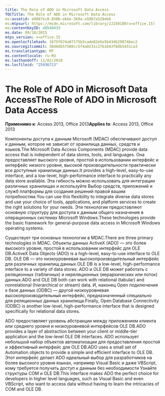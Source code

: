 ```yaml
---
title: The Role of ADO in Microsoft Data Access
TOCTitle: The Role of ADO in Microsoft Data Access
ms:assetid: e9087ec8-850b-ebbe-369a-a5987a528de6
ms:mtpsurl: https://msdn.microsoft.com/library/JJ250180(v=office.15)
ms:contentKeyID: 48548433
ms.date: 09/18/2015
mtps_version: v=office.15
ms.openlocfilehash: 1675f674a07175b3cade82e5e5b43db29874bec2
ms.sourcegitcommit: 38d0db57580cc5f4a0231c27b1643f8db5431ca3
ms.translationtype: MT
ms.contentlocale: ru-RU
ms.lasthandoff: 11/02/2018
ms.locfileid: "25936723"
---
```

# <a name="the-role-of-ado-in-microsoft-data-access"></a><span data-ttu-id="6e5ad-102">The Role of ADO in Microsoft Data Access</span><span class="sxs-lookup"><span data-stu-id="6e5ad-102">The Role of ADO in Microsoft Data Access</span></span>

<span data-ttu-id="6e5ad-103">**Применимо к**: Access 2013, Office 2013</span><span class="sxs-lookup"><span data-stu-id="6e5ad-103">**Applies to**: Access 2013, Office 2013</span></span>

<span data-ttu-id="6e5ad-104">Компоненты доступа к данным Microsoft (MDAC) обеспечивают доступ к данным, которое не зависит от хранилища данных, средств и языков.</span><span class="sxs-lookup"><span data-stu-id="6e5ad-104">The Microsoft Data Access Components (MDAC) provide data access that is independent of data stores, tools, and languages.</span></span> <span data-ttu-id="6e5ad-105">Она предоставляет высокого уровня, простой в использовании интерфейс и интерфейс низкого уровня, высокой производительности практически все доступные хранилище данных.</span><span class="sxs-lookup"><span data-stu-id="6e5ad-105">It provides a high-level, easy-to-use interface, and a low-level, high-performance interface to practically any data store available.</span></span> <span data-ttu-id="6e5ad-106">Эта гибкость можно использовать для интеграции различных хранилищах и используйте Выбор средств, приложений и служб платформы для создания решений правой вашим потребностям.</span><span class="sxs-lookup"><span data-stu-id="6e5ad-106">You can use this flexibility to integrate diverse data stores and use your choice of tools, applications, and platform services to create the right solutions for your needs.</span></span> <span data-ttu-id="6e5ad-107">Эти технологии предоставляют основную структуру для доступа к данным общего назначения в операционных системах Microsoft Windows.</span><span class="sxs-lookup"><span data-stu-id="6e5ad-107">These technologies provide the basic framework for general-purpose data access in Microsoft Windows operating systems.</span></span>

<span data-ttu-id="6e5ad-108">Существует три основных технологии в MDAC.</span><span class="sxs-lookup"><span data-stu-id="6e5ad-108">There are three primary technologies in MDAC.</span></span> <span data-ttu-id="6e5ad-109">Объекты данных ActiveX (ADO) — это более высокого уровня, простой в использовании интерфейс для OLE DB.</span><span class="sxs-lookup"><span data-stu-id="6e5ad-109">ActiveX Data Objects (ADO) is a high-level, easy-to-use interface to OLE DB.</span></span> <span data-ttu-id="6e5ad-110">OLE DB — это низкоуровневая высокопроизводительный интерфейс для различных хранилищ данных.</span><span class="sxs-lookup"><span data-stu-id="6e5ad-110">OLE DB is a low-level, high-performance interface to a variety of data stores.</span></span> <span data-ttu-id="6e5ad-111">ADO и OLE DB может работать с реляционных (табличных) и нереляционных (иерархических или поток) данных.</span><span class="sxs-lookup"><span data-stu-id="6e5ad-111">ADO and OLE DB both can work with relational (tabular) and nonrelational (hierarchical or stream) data.</span></span> <span data-ttu-id="6e5ad-112">И, наконец Open подключения к базе данных (ODBC) — другой низкоуровневая высокопроизводительный интерфейс, предназначенный специально для реляционных данных хранилища.</span><span class="sxs-lookup"><span data-stu-id="6e5ad-112">Finally, Open Database Connectivity (ODBC) is another low-level, high-performance interface that is designed specifically for relational data stores.</span></span>

<span data-ttu-id="6e5ad-113">ADO предоставляет уровень абстракции между приложением клиента или среднего уровня и низкоуровневой интерфейсов OLE DB.</span><span class="sxs-lookup"><span data-stu-id="6e5ad-113">ADO provides a layer of abstraction between your client or middle-tier application and the low-level OLE DB interfaces.</span></span> <span data-ttu-id="6e5ad-114">ADO использует небольшой набор объектов автоматизации для предоставления простой и эффективный интерфейс для OLE DB.</span><span class="sxs-lookup"><span data-stu-id="6e5ad-114">ADO uses a small set of Automation objects to provide a simple and efficient interface to OLE DB.</span></span> <span data-ttu-id="6e5ad-115">Этот интерфейс делает ADO идеальный выбор для разработчиков на более высокого уровня языках, например Visual Basic и даже VBScript, кому требуется получать доступ к данным без необходимости Узнайте структуры COM и OLE DB.</span><span class="sxs-lookup"><span data-stu-id="6e5ad-115">This interface makes ADO the perfect choice for developers in higher level languages, such as Visual Basic and even VBScript, who want to access data without having to learn the intricacies of COM and OLE DB.</span></span>

